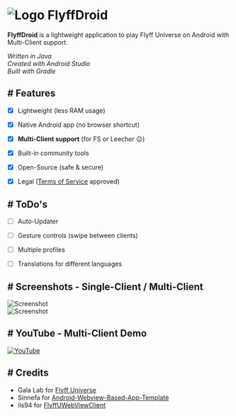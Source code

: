 # ![Logo](https://imguploader.de/images/2022/06/26/ic_launcher5acc11c4a97b1049.png) FlyffDroid

**FlyffDroid** is a lightweight application to play Flyff Universe on Android with Multi-Client support.

*Written in Java  
Created with Android Studio  
Built with Gradle*


## # Features

- [x] Lightweight (less RAM usage)
- [X] Native Android app (no browser shortcut)
- [x] **Multi-Client support** (for FS or Leecher :wink:)
- [x] Built-in community tools
- [x] Open-Source (safe & secure)
- [x] Legal ([Terms of Service](https://galalab.helpshift.com/a/flyff-universe/?p=all&s=tos-privacy-policy&f=terms-of-service&l=en) approved)


## # ToDo's

- [ ] Auto-Updater
- [ ] Gesture controls (swipe between clients)
- [ ] Multiple profiles
- [ ] Translations for different languages


## # Screenshots - Single-Client / Multi-Client

![Screenshot](https://imguploader.de/images/2022/06/28/single.png)  
![Screenshot](https://imguploader.de/images/2022/06/28/multi.png)


## # YouTube - Multi-Client Demo

[![YouTube](https://imguploader.de/images/2022/06/28/video.png)](https://www.youtube.com/watch?v=bY8VQP32aOA "FlyffDroid - Multi-Client Demo")


## # Credits

- Gala Lab for [Flyff Universe](https://universe.flyff.com)  
- Sinnefa for [Android-Webview-Based-App-Template](https://github.com/Sinnefa/Android-Webview-Based-App-Template)  
- ils94 for [FlyffUWebViewClient](https://github.com/ils94/FlyffUWebViewClient)
